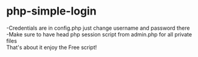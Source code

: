 # php-simple-login 

-Credentials are in config.php just change username and password there
<br>
-Make sure to have head php session script from admin.php for all private files
<br>
That's about it enjoy the Free script!

